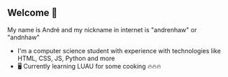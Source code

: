 ## Welcome 👋

My name is André and my nickname in internet is "andrenhaw" or "andnhaw"

- I'm a computer science student with experience with technologies like HTML, CSS, JS, Python and more
- 🖥️ Currently learning LUAU for some cooking 🔥🔥🔥
